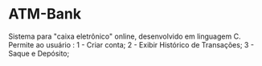 # ATM-Bank
Sistema para "caixa eletrônico" online, desenvolvido em linguagem C.
Permite ao usuário :
  1 - Criar conta;
  2 - Exibir Histórico de Transações;
  3 - Saque e Depósito;
